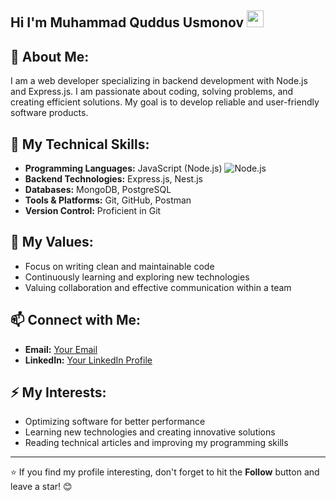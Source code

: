 ## Hi I'm Muhammad Quddus Usmonov <img src="https://media.giphy.com/media/hvRJCLFzcasrR4ia7z/giphy.gif" width="27px">

## 🚀 About Me:
I am a web developer specializing in backend development with Node.js and Express.js. I am passionate about coding, solving problems, and creating efficient solutions. My goal is to develop reliable and user-friendly software products.  

## 🔧 My Technical Skills:
- **Programming Languages:** JavaScript (Node.js)  ![Node.js](https://img.shields.io/badge/Node.js-339933?logo=nodedotjs&logoColor=white&style=flat)
- **Backend Technologies:** Express.js, Nest.js  
- **Databases:** MongoDB, PostgreSQL  
- **Tools & Platforms:** Git, GitHub, Postman  
- **Version Control:** Proficient in Git  

## 🌟 My Values:
- Focus on writing clean and maintainable code  
- Continuously learning and exploring new technologies  
- Valuing collaboration and effective communication within a team  

## 📫 Connect with Me:
- **Email:** [Your Email](muhammadquddus.dev@gmail.com)  
- **LinkedIn:** [Your LinkedIn Profile](https://www.linkedin.com/in/muhammadquddus?lipi=urn%3Ali%3Apage%3Ad_flagship3_profile_view_base_contact_details%3BPEdJ6RLMRGiNf0drFpawfA%3D%3D)  
 

## ⚡ My Interests:
- Optimizing software for better performance  
- Learning new technologies and creating innovative solutions  
- Reading technical articles and improving my programming skills  

---  

⭐️ If you find my profile interesting, don't forget to hit the **Follow** button and leave a star! 😊
